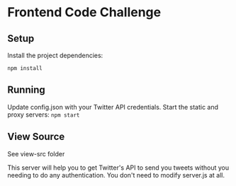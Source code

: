 #  Frontend Code Challenge

## Setup

Install the project dependencies:

`npm install`

## Running

Update config.json with your Twitter API credentials.
Start the static and proxy servers:
`npm start`

## View Source
See view-src folder

This server will help you to get Twitter's API to send you tweets without you needing to do any authentication.  You don't need to modify server.js at all. 

